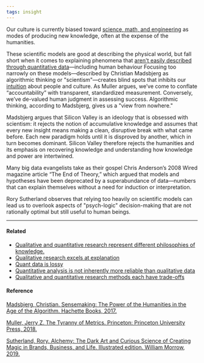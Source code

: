 ```yaml
---
tags: insight
---
```


Our culture is currently biased toward
[science, math, and engineering](https://publish.obsidian.md/mobydiction/notes/Objectivism+assumes+a+concrete%2C+knowable+world)
as modes of producing new knowledge, often at the expense of the humanities.

These scientific models are good at describing the physical world, but fall
short when it comes to explaining phenomena that
[aren't easily described through quantitative data](https://publish.obsidian.md/mobydiction/notes/Quant+data+is+lossy)—including
human behaviour Focusing too narrowly on these models—described by Christian
Madsbjerg as algorithmic thinking or "scientism"—creates blind spots that
inhibits our
[intuition](https://publish.obsidian.md/mobydiction/notes/Honing+intuition)
about people and culture. As Muller argues, we’ve come to conflate
“accountability” with transparent, standardized measurement. Conversely, we’ve
de-valued human judgment in assessing success. Algorithmic thinking, according
to Madsbjerg, gives us a "view from nowhere."

Madsbjerg argues that Silicon Valley is an ideology that is obsessed with
scientism: it rejects the notion of accumulative knowledge and assumes that
every new insight means making a clean, disruptive break with what came before.
Each new paradigm holds until it is disproved by another, which in turn becomes
dominant. Silicon Valley therefore rejects the humanities and its emphasis on
recovering knowledge and understanding how knowledge and power are intertwined.

Many big data evangelists take as their gospel Chris Anderson’s 2008 Wired
magazine article “The End of Theory,” which argued that models and hypotheses
have been deprecated by a superabundance of data—numbers that can explain
themselves without a need for induction or interpretation.

Rory Sutherland observes that relying too heavily on scientific models can lead
us to overlook aspects of "psych-logic" decision-making that are not rationally
optimal but still useful to human beings.

---

#### Related

- [Qualitative and quantitative research represent different philosophies of knowledge.](https://publish.obsidian.md/mobydiction/notes/Qualitative+and+quantitative+research+represent+different+philosophies+of+knowledge.)
- [Qualitative research excels at explanation](https://publish.obsidian.md/mobydiction/notes/Qualitative+research+excels+at+explanation)
- [Quant data is lossy](https://publish.obsidian.md/mobydiction/notes/Quant+data+is+lossy)
- [Quantitative analysis is not inherently more reliable than qualitative data](https://publish.obsidian.md/mobydiction/notes/Quantitative+analysis+is+not+inherently+more+reliable+than+qualitative+data)
- [Qualitative and quantitative research methods each have trade-offs](https://publish.obsidian.md/mobydiction/notes/Qualitative+and+quantitative+research+methods+each+have+trade-offs)

#### Reference

[Madsbjerg, Christian. Sensemaking: The Power of the Humanities in the Age of the Algorithm. Hachette Books, 2017.](https://publish.obsidian.md/mobydiction/notes/%E2%89%88+Madsbjerg+-+Sensemaking)

[Muller, Jerry Z. The Tyranny of Metrics. Princeton: Princeton University Press, 2018.](https://publish.obsidian.md/mobydiction/notes/%E2%89%88+Muller+-+The+Tyranny+of+Metrics)

[Sutherland, Rory. Alchemy: The Dark Art and Curious Science of Creating Magic in Brands, Business, and Life. Illustrated edition. William Morrow, 2019.](https://publish.obsidian.md/mobydiction/Sutherland+-+Alchemy)
